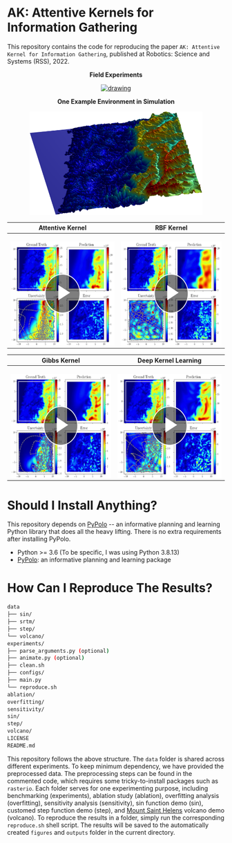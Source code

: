 # AK: Attentive Kernels for Information Gathering
This repository contains the code for reproducing the paper `AK: Attentive Kernel for Information Gathering`, published at Robotics: Science and Systems (RSS), 2022.

<p align="center"><b>Field Experiments</b></p>
<p align="center"><a href="https://www.youtube.com/embed/XYxEubfIayM"><img src="https://raw.githubusercontent.com/Weizhe-Chen/weizhe-chen.github.io/master/images/heron_quarry.png" alt="drawing" width="400" height="240"></a></p> 

<p align="center"><b>One Example Environment in Simulation</b></p>
<p align="center"><img src="https://raw.githubusercontent.com/Weizhe-Chen/attentive_kernels/gh-pages/assets/envs/N17E073.png" width="400" height="240"/></p>

Attentive Kernel | RBF Kernel
:-------------------------:|:-------------------------:|
<br><a href="https://www.youtube.com/embed/P92J6NmZeK0"><img src="https://raw.githubusercontent.com/Weizhe-Chen/attentive_kernels/gh-pages/assets/play_buttons/N17E073_ak.png" alt="drawing" width="400" height="240"></a> | <br><a href="https://www.youtube.com/embed/_94lIe7usx8"><img src="https://raw.githubusercontent.com/Weizhe-Chen/attentive_kernels/gh-pages/assets/play_buttons/N17E073_rbf.png" alt="drawing" width="400" height="240"></a>

Gibbs Kernel | Deep Kernel Learning
:-------------------------:|:-------------------------:|
<br><a href="https://www.youtube.com/embed/aZ5PXXW-94U"><img src="https://raw.githubusercontent.com/Weizhe-Chen/attentive_kernels/gh-pages/assets/play_buttons/N17E073_gibbs.png" alt="drawing" width="400" height="240"></a> | <br><a href="https://www.youtube.com/embed/l3lNihEuoQU"><img src="https://raw.githubusercontent.com/Weizhe-Chen/attentive_kernels/gh-pages/assets/play_buttons/N17E073_dkl.png" alt="drawing" width="400" height="240"></a>

# Should I Install Anything?

This repository depends on [PyPolo](https://github.com/Weizhe-Chen/pypolo) -- an informative planning and learning Python library that does all the heavy lifting. There is no extra requirements after installing PyPolo.

* Python >= 3.6 (To be specific, I was using Python 3.8.13)
* [PyPolo](https://github.com/Weizhe-Chen/pypolo): an informative planning and learning package

# How Can I Reproduce The Results?

```bash
data
├── sin/
├── srtm/
├── step/
└── volcano/
experiments/
├── parse_arguments.py (optional)
├── animate.py (optional)
├── clean.sh
├── configs/
├── main.py
└── reproduce.sh
ablation/
overfitting/
sensitivity/
sin/
step/
volcano/
LICENSE
README.md
```
This repository follows the above structure. The `data` folder is shared across different experiments. To keep minimum dependency, we have provided the preprocessed data. The preprocessing steps can be found in the commented code, which requires some tricky-to-install packages such as `rasterio`. Each folder serves for one experimenting purpose, including benchmarking (experiments), ablation study (ablation), overfitting analysis (overfitting), sensitivity analysis (sensitivity), sin function demo (sin), customed step function demo (step), and [Mount Saint Helens](https://en.wikipedia.org/wiki/Mount_St._Helens) volcano demo (volcano). To reproduce the results in a folder, simply run the corresponding `reproduce.sh` shell script. The results will be saved to the automatically created `figures` and `outputs` folder in the current directory.

